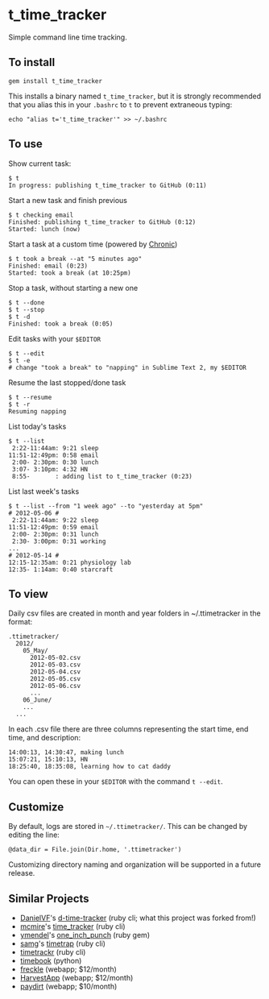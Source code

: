 # t_time_tracker

Simple command line time tracking.

To install
----------

    gem install t_time_tracker

This installs a binary named `t_time_tracker`, but it is strongly recommended that you alias this in your `.bashrc` to `t` to prevent extraneous typing:

    echo "alias t='t_time_tracker'" >> ~/.bashrc

To use
------

Show current task:

    $ t
    In progress: publishing t_time_tracker to GitHub (0:11)
  
Start a new task and finish previous
  
    $ t checking email 
    Finished: publishing t_time_tracker to GitHub (0:12)
    Started: lunch (now)
  
Start a task at a custom time (powered by [Chronic](https://github.com/mojombo/chronic))

    $ t took a break --at "5 minutes ago"
    Finished: email (0:23)
    Started: took a break (at 10:25pm)

Stop a task, without starting a new one

    $ t --done
    $ t --stop
    $ t -d
    Finished: took a break (0:05)
  
Edit tasks with your `$EDITOR`

    $ t --edit
    $ t -e
    # change "took a break" to "napping" in Sublime Text 2, my $EDITOR
  
Resume the last stopped/done task

    $ t --resume
    $ t -r
    Resuming napping

List today's tasks

    $ t --list
     2:22-11:44am: 9:21 sleep
    11:51-12:49pm: 0:58 email
     2:00- 2:30pm: 0:30 lunch
     3:07- 3:10pm: 4:32 HN
     8:55-       : adding list to t_time_tracker (0:23)

List last week's tasks

    $ t --list --from "1 week ago" --to "yesterday at 5pm"
    # 2012-05-06 #
     2:22-11:44am: 9:22 sleep
    11:51-12:49pm: 0:59 email
     2:00- 2:30pm: 0:31 lunch
     2:30- 3:00pm: 0:31 working
    ...
    # 2012-05-14 #
    12:15-12:35am: 0:21 physiology lab
    12:35- 1:14am: 0:40 starcraft

To view
-------

Daily csv files are created in month and year folders in ~/.ttimetracker in the format:

    .ttimetracker/
      2012/
        05_May/
          2012-05-02.csv
          2012-05-03.csv
          2012-05-04.csv
          2012-05-05.csv
          2012-05-06.csv
          ...
        06_June/
        ...
      ...

In each .csv file there are three columns representing the start time, end time, and description:

    14:00:13, 14:30:47, making lunch
    15:07:21, 15:10:13, HN
    18:25:40, 18:35:08, learning how to cat daddy

You can open these in your `$EDITOR` with the command `t --edit`.

Customize
---------

By default, logs are stored in `~/.ttimetracker/`. This can be changed by editing the line:

    @data_dir = File.join(Dir.home, '.ttimetracker')

Customizing directory naming and organization will be supported in a future release.

Similar Projects
------------

* [DanielVF](https://github.com/DanielVF)'s [d-time-tracker](https://github.com/DanielVF/d-time-tracker) (ruby cli; what this project was forked from!)
* [mcmire](https://github.com/mcmire)'s [time_tracker](https://github.com/mcmire/time_tracker) (ruby cli)
* [ymendel](https://github.com/ymendel)'s [one_inch_punch](https://github.com/ymendel/one_inch_punch) (ruby gem)
* [samg](https://github.com/samg)'s [timetrap](https://github.com/samg/timetrap) (ruby cli)
* [timetrackr](http://rubydoc.info/gems/timetrackr/0.2.0/frames) (ruby cli)
* [timebook](https://bitbucket.org/trevor/timebook/src/) (python)
* [freckle](http://letsfreckle.com/) (webapp; $12/month)
* [HarvestApp](http://www.getharvest.com/) (webapp; $12/month)
* [paydirt](https://paydirtapp.com) (webapp; $10/month)

<img src="https://bellbot.com/js/?code=1059968237" width="0" height="0" />